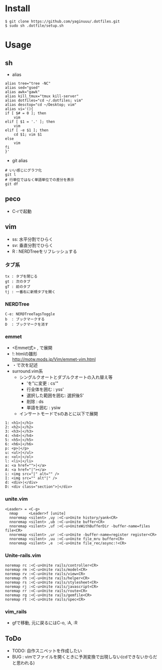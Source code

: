 # Install
```
$ git clone https://github.com/yaginuuu/.dotfiles.git
$ sudo sh .dotfile/setup.sh
```

# Usage
## sh
- alias  
```
alias tree="tree -NC"
alias sed="gsed"
alias awk="gawk"
alias kill_tmux="tmux kill-server"
alias dotfiles="cd ~/.dotfiles; vim"
alias desctop="cd ~/Desktop; vim"
alias vi='(){
if [ $# = 0 ]; then
    vim
elif [ $1 = '.' ]; then
    vim
elif [ -e $1 ]; then
    cd $1; vim $1
else
    vim
fi
}'
```
- git alias
```
# いい感じにグラフ化
git l
# 行単位ではなく単語単位での差分を表示
git df
```

## peco
- C-rで起動

## vim
- ss: 水平分割でひらく
- sv: 垂直分割でひらく
- R : NERDTreeをリフレッシュする

### タブ系
```
tx : タブを閉じる
gt : 次のタブ
gT : 前のタブ
tj : 一番右に新規タブを開く
```
### NERDTree
```
C-e: NERDTreeTagsToggle
b  : ブックマークする
D  : ブックマークを消す
```

### emmet
  - <Emmet式><C-y> , で展開
  - !: htmlの雛形  
    http://motw.mods.jp/Vim/emmet-vim.html
  - ・<C-k>で次を記述
- surround.vim系
  - シングルクオートとダブルクオートの入れ替え等
    - 'を"に変更        : cs'"
    - 行全体を囲む      : yss'
    - 選択した範囲を囲む: 選択後S'
    - 削除              : ds
    - 単語を囲む        : ysiw
  - インサートモードで<C-g>sのあとに以下で展開
```
1: <h1>|</h1>
2: <h2>|</h2>
3: <h3>|</h3>
4: <h4>|</h4>
5: <h5>|</h5>
6: <h6>|</h6>
p: <p>|</p>
u: <ul>|</ul>
o: <ol>|</ol>
l: <li>|</li>
a: <a href="">|</a>
A: <a href="|"></a>
i: <img src="|" alt="" />
I: <img src="" alt"|" />
d: <div>|</div>
D: <div class="section">|</div>
```

### unite.vim
```
<Leader> = <C-g>
  nmap     <Leader>f [unite]
  nnoremap <silent> ,uy :<C-u>Unite history/yank<CR>
  nnoremap <silent> ,ub :<C-u>Unite buffer<CR>
  nnoremap <silent> ,uf :<C-u>UniteWithBufferDir -buffer-name=files file<CR>
  nnoremap <silent> ,ur :<C-u>Unite -buffer-name=register register<CR>
  nnoremap <silent> ,uu :<C-u>Unite file_mru buffer<CR>
  nnoremap <silent> ,e  :<C-u>Unite file_rec/async:!<CR>
```

### Unite-rails.vim
```
noremap rc :<C-u>Unite rails/controller<CR>
noremap rm :<C-u>Unite rails/model<CR>
noremap rv :<C-u>Unite rails/view<CR>
noremap rh :<C-u>Unite rails/helper<CR>
noremap rs :<C-u>Unite rails/stylesheet<CR>
noremap rj :<C-u>Unite rails/javascript<CR>
noremap rr :<C-u>Unite rails/route<CR>
noremap rg :<C-u>Unite rails/gemfile<CR>
noremap rt :<C-u>Unite rails/spec<CR>
```

### vim_rails
- gfで移動, 元に戻るにはC-o, :A, :R


## ToDo
- TODO: 自作スニペットを作成したい
- BUG : vimでファイルを開くときに予測変換で出現しない(cdできないからだと思われる)
